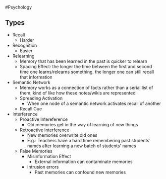 #Psychology 
## Types
* Recall
	* Harder
* Recognition
	* Easier
* Relearning
	* Memory that has been learned in the past is quicker to relearn
	* Spacing Effect: the longer the time between the first and second time one learns/relearns something, the longer one can still recall that information
* Semantic Network
	* Memory works as a connection of facts rather than a serial list of them, kind of like how these notes/wikis are represented
	* Spreading Activation
		* When one node of a semantic network activates recall of another
	* Recall Cue
* Interference
	* Proactive Intereference
		* Old memories get in the way of learning of new things
	* Retroactive Interference
		* New memories overwrite old ones
		* E.g.: Teachers have a hard time remembering past students' names after learning a new batch of students' names
	* False Memories
		* Misinformation Effect
			* External information can contaminate memories
		* Intrusion errors
			* Past memories can confound new memories
